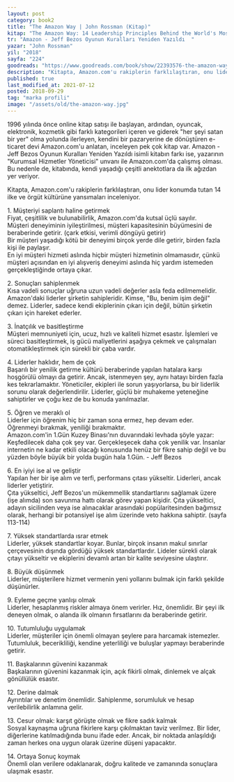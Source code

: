 ```yaml
---
layout: post  
category: book2  
title: "The Amazon Way | John Rossman (Kitap)"  
kitap: "The Amazon Way: 14 Leadership Principles Behind the World's Most Disruptive Company"  
tr: "Amazon - Jeff Bezos Oyunun Kuralları Yeniden Yazıldı  "  
yazar: "John Rossman"  
yil: "2018"  
sayfa: "224"  
goodreads: "https://www.goodreads.com/book/show/22393576-the-amazon-way"
description: "Kitapta, Amazon.com'u rakiplerin farklılaştıran, onu lider konumda tutan 14 ilke ve örgüt kültürüne yansımaları inceleniyor."
published: true
last_modified_at: 2021-07-12
posted: 2018-09-29
tag: "marka profili"
image: "/assets/old/the-amazon-way.jpg"
---
```


1996 yılında önce online kitap satışı ile başlayan, ardından, oyuncak, elektronik, kozmetik gibi farklı kategorileri içeren ve giderek "her şeyi satan bir yer" olma yolunda ilerleyen, kendini bir pazaryerine de dönüştüren e-ticaret devi Amazon.com'u anlatan, inceleyen pek çok kitap var. Amazon - Jeff Bezos Oyunun Kuralları Yeniden Yazıldı isimli kitabın farkı ise, yazarının "Kurumsal Hizmetler Yöneticisi" unvanı ile Amazon.com'da çalışmış olması. Bu nedenle de, kitabında, kendi yaşadığı çeşitli anektotlara da ilk ağızdan yer veriyor.  
  
Kitapta, Amazon.com'u rakiplerin farklılaştıran, onu lider konumda tutan 14 ilke ve örgüt kültürüne yansımaları inceleniyor.  
  
1\. Müşteriyi saplantı haline getirmek  
Fiyat, çeşitlilik ve bulunabilirlik, Amazon.com'da kutsal üçlü sayılır.  
Müşteri deneyiminin iyileştirilmesi, müşteri kapasitesinin büyümesini de beraberinde getirir. (çark etkisi, verimli döngüyü getirir)  
Bir müşteri yaşadığı kötü bir deneyimi birçok yerde dile getirir, birden fazla kişi ile paylaşır.  
En iyi müşteri hizmeti aslında hiçbir müşteri hizmetinin olmamasıdır, çünkü müşteri açısından en iyi alışveriş deneyimi aslında hiç yardım istemeden gerçekleştiğinde ortaya çıkar.  
  
2\. Sonuçları sahiplenmek  
Kısa vadeli sonuçlar uğruna uzun vadeli değerler asla feda edilmemelidir. Amazon'daki liderler şirketin sahipleridir. Kimse, "Bu, benim işim değil" demez. Liderler, sadece kendi ekiplerinin çıkarı için değil, bütün şirketin çıkarı için hareket ederler.  
  
3\. İnatçılık ve basitleştirme  
Müşteri memnuniyeti için, ucuz, hızlı ve kaliteli hizmet esastır. İşlemleri ve süreci basitleştirmek, iş gücü maliyetlerini aşağıya çekmek ve çalışmaları otomatikleştirmek için sürekli bir çaba vardır.  
  
4\. Liderler haklıdır, hem de çok  
Başarılı bir yenilik getirme kültürü beraberinde yapılan hatalara karşı hoşgörülü olmayı da getirir. Ancak, istenmeyen şey, aynı hatayı birden fazla kes tekrarlamaktır. Yöneticiler, ekipleri ile sorun yaşıyorlarsa, bu bir liderlik sorunu olarak değerlendirilir. Liderler, güçlü bir muhakeme yeteneğine sahiptirler ve çoğu kez de bu konuda yanılmazlar.  
  
5\. Öğren ve meraklı ol  
Liderler için öğrenim hiç bir zaman sona ermez, hep devam eder. Öğrenmeyi bırakmak, yeniliği bırakmaktır.  
Amazon.com'in 1.Gün Kuzey Binası'nın duvarındaki levhada şöyle yazar:  
Keşfedilecek daha çok şey var. Gerçekleşecek daha çok yenilik var. İnsanlar internetin ne kadar etkili olacağı konusunda henüz bir fikre sahip değil ve bu yüzden böyle büyük bir yolda bugün hala 1.Gün. - Jeff Bezos  
  
6\. En iyiyi ise al ve geliştir  
Yapılan her bir işe alım ve terfi, performans çıtası yükseltir. Liderleri, ancak liderler yetiştirir.  
Çıta yükseltici, Jeff Bezos'un mükemmellik standartlarını sağlamak üzere (işe alımda) son savunma hattı olarak görev yapan kişidir. Çıta yükseltici, adayın sicilinden veya ise alınacaklar arasındaki popülaritesinden bağımsız olarak, herhangi bir potansiyel işe alım üzerinde veto hakkına sahiptir. (sayfa 113-114)  
  
7\. Yüksek standartlarda ısrar etmek  
Liderler, yüksek standartlar koyar. Bunlar, birçok insanın makul sınırlar çerçevesinin dışında gördüğü yüksek standartlardır. Lideler sürekli olarak çıtayı yükseltir ve ekiplerini devamlı artan bir kalite seviyesine ulaştırır.  
  
8\. Büyük düşünmek  
Liderler, müşterilere hizmet vermenin yeni yollarını bulmak için farklı şekilde düşünürler.  
  
9\. Eyleme geçme yanlışı olmak  
Liderler, hesaplanmış riskler almaya önem verirler. Hız, önemlidir. Bir şeyi ilk deneyen olmak, o alanda ilk olmanın fırsatlarını da beraberinde getirir.  
  
10\. Tutumluluğu uygulamak  
Liderler, müşteriler için önemli olmayan şeylere para harcamak istemezler. Tutumluluk, becerikliliği, kendine yeterliliği ve buluşlar yapmayı beraberinde getirir.  
  
11\. Başkalarının güvenini kazanmak  
Başkalarının güvenini kazanmak için, açık fikirli olmak, dinlemek ve alçak gönüllülük esastır.  
  
12\. Derine dalmak  
Ayrıntılar ve denetim önemlidir. Sahiplenme, sorumluluk ve hesap verilebilirlik anlamına gelir.  
  
13\. Cesur olmak: karşıt görüşte olmak ve fikre sadık kalmak  
Sosyal kaynaşma uğruna fikirlere karşı çıkılmaktan taviz verilmez. Bir lider, diğerlerine katılmadığında bunu ifade eder. Ancak, bir noktada anlaşıldığı zaman herkes ona uygun olarak üzerine düşeni yapacaktır.  
  
14\. Ortaya Sonuç koymak  
Önemli olan verilere odaklanarak, doğru kalitede ve zamanında sonuçlara ulaşmak esastır.  
  
  

